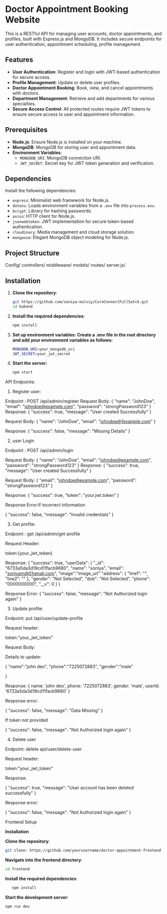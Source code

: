 # Doctor Appointment Booking Website

This is a RESTful API for managing user accounts, doctor appointments, and profiles, built with Express.js and MongoDB. It includes secure endpoints for user authentication, appointment scheduling, profile management.

## Features

- **User Authentication**: Register and login with JWT-based authentication for secure access.
- **Profile Management**: Update or delete user profiles.
- **Doctor Appointment Booking**: Book, view, and cancel appointments with doctors.
- **Department Management**: Retrieve and add departments for various specialties.
- **Secure Access Control**: All protected routes require JWT tokens to ensure secure access to user and appointment information.

## Prerequisites

- **Node.js**: Ensure Node.js is installed on your machine.
- **MongoDB**: MongoDB for storing user and appointment data.
- **Environment Variables**:
    - `MONGODB_URI`: MongoDB connection URI.
    - `JWT_SECRET`: Secret key for JWT token generation and verification.

## Dependencies

Install the following dependencies:
- `express`: Minimalist web framework for Node.js.
- `dotenv`: Loads environment variables from a `.env` file into `process.env`.
- `bcrypt`: Library for hashing passwords.
- `axios`: HTTP client for Node.js.
- `jsonwebtoken`: JWT implementation for secure token-based authentication.
- `cloudinary`: Media management and cloud storage solution.
- `mongoose`: Elegant MongoDB object modeling for Node.js.

## Project Structure

Config/
controllers/
middleware/
models/
routes/
server.js/


## Installation

1. **Clone the repository**:
   ```bash
   git https://github.com/soniya-malviy/CureConnectFullSatck.git
   cd bakend 
   
2. **Install the required dependencies**:
   ```bash
   npm install 
   
3. **Set up environment variables: Create a .env file in the root directory and add your environment variables as follows:**
   ```bash
   MONGODB_URI=your_mongodb_uri
   JWT_SECRET=your_jwt_secret
   
4. **Start the server:**
   ```bash
   npm start
   
API Endpoints:

1. Register user:

Endpoint : POST /api/admin/register
Request Body:
{
"name": "JohnDoe",
"email": "johndoe@example.com",
"password": "strongPassword123"
}
Response:
{
"success": true,
"message": "User created Successfully"
}


Request Body:
{
"name": "JohnDoe",
"email": "johndoe@1example.com"
}

Response:
{
"success": false,
"message": "Missing Details"
}

2. user Login

Endpoint : POST /api/admin/login


Request Body:
{
"name": "JohnDoe",
"email": "johndoe@example.com",
"password": "strongPassword123"
}
Response:
{
"success": true,
"message": "User created Successfully"
}


Request Body:
{
"email": "johndoe@example.com",
"password": "strongPassword123"
}

Response:
{
"success": true,
"token": "your.jwt.token"
}

Response Error:If incorrect information

{
"success": false,
"message": "Invalid credentials"
}


3. Get profile:

Endpoint : get /api/admin/get-profile


Request Header:

token:{your_jwt_token}


Response:
{
"success": true,
"userData": {
"_id": "6733a5da3d19cd11facb9680",
"name": "soniya",
"email": "soniyam@01gmail.com",
"image":"image_url"
"address": {
"line1": "",
"line2": ""
},
"gender": "Not Selected",
"dob": "Not Selected",
"phone": "0000000000",
"__v": 0
}
}

Response Error:
{
"success": false,
"message": "Not Authorized login again"
}

3. Update profile:

Endpoint: put /api/user/update-profile

Request header:

token:"your_jwt_token"

Request Body:

Details to update:

{
"name":"john deo",
"phone":"7225072883",
"gender":"male"

}

Response:
{
name: 'john deo',
phone: '7225072883',
gender: 'male',
userId: '6733a5da3d19cd11facb9680'
}


Response error:

{
"success": false,
"message": "Data Missing"
}

If token not provided

{
"success": false,
"message": "Not Authorized login again"
}

4. Delete user

Endpoint: delete api/user/delete-user

Request header:

token:"your_jwt_token"


Response:

{
"success": true,
"message": "User account has been deleted successfully"
}

Response error:

{
"success": false,
"message": "Not Authorized login again"
}


Frontend Setup


**Installation**
 
**Clone the repository**:
   ```bash
   git clone: https://github.com/yourusername/doctor-appointment-frontend.git
   ```
   
   
**Navigate into the frontend directory**:
   ```bash
   cd frontend
   ```

**Install the required dependencies**:
```bash
   npm install
```

**Start the development server**:
```bash
npm run dev
```












    

   
   

   

